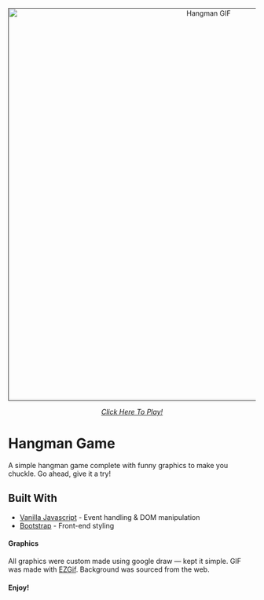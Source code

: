 <div align="center">
    <a href="">
        <img src="https://github.com/milesbowles/Hangman-Game/blob/master/images/hangman.gif" alt="Hangman GIF" width="800"/>
    </a>
    <br>
    <p>
        <em><a href="https://milesbowles.github.io/Hangman-Game/">Click Here To Play!<a/></em>
    </p>
</div>

# Hangman Game

A simple hangman game complete with funny graphics to make you chuckle. Go ahead, give it a try!

## Built With

* [Vanilla Javascript](https://developer.mozilla.org/en-US/docs/Web/JavaScript) - Event handling & DOM manipulation
* [Bootstrap](https://getbootstrap.com/) - Front-end styling

#### Graphics

All graphics were custom made using google draw — kept it simple. GIF was made with [EZGif](https://ezgif.com/). Background was sourced from the web.


#### Enjoy!